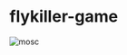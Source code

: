 # flykiller-game


![mosc](https://github.com/RichardFront/photographer-website/assets/97412139/19ff0678-443e-4711-9517-f992213f7918)


